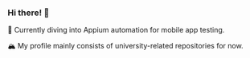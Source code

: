 ### Hi there! 🧃

🔭 Currently diving into Appium automation for mobile app testing.

🏔 My profile mainly consists of university-related repositories for now.


